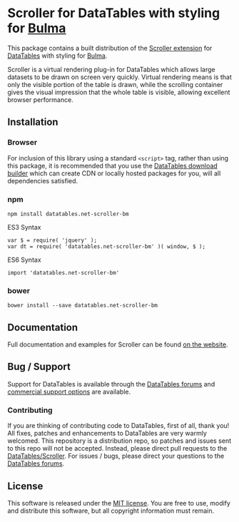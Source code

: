 # Scroller for DataTables with styling for [Bulma](https://bulma.io/)

This package contains a built distribution of the [Scroller extension](https://datatables.net/extensions/scroller) for [DataTables](https://datatables.net/) with styling for [Bulma](https://bulma.io/).

Scroller is a virtual rendering plug-in for DataTables which allows large datasets to be drawn on screen very quickly. Virtual rendering means is that only the visible portion of the table is drawn, while the scrolling container gives the visual impression that the whole table is visible, allowing excellent browser performance.


## Installation

### Browser

For inclusion of this library using a standard `<script>` tag, rather than using this package, it is recommended that you use the [DataTables download builder](//datatables.net/download) which can create CDN or locally hosted packages for you, will all dependencies satisfied.

### npm

```
npm install datatables.net-scroller-bm
```

ES3 Syntax
```
var $ = require( 'jquery' );
var dt = require( 'datatables.net-scroller-bm' )( window, $ );
```

ES6 Syntax
```
import 'datatables.net-scroller-bm'
```

### bower

```
bower install --save datatables.net-scroller-bm
```



## Documentation

Full documentation and examples for Scroller can be found [on the website](https://datatables.net/extensions/scroller).


## Bug / Support

Support for DataTables is available through the [DataTables forums](//datatables.net/forums) and [commercial support options](//datatables.net/support) are available.


### Contributing

If you are thinking of contributing code to DataTables, first of all, thank you! All fixes, patches and enhancements to DataTables are very warmly welcomed. This repository is a distribution repo, so patches and issues sent to this repo will not be accepted. Instead, please direct pull requests to the [DataTables/Scroller](http://github.com/DataTables/Scroller). For issues / bugs, please direct your questions to the [DataTables forums](//datatables.net/forums).


## License

This software is released under the [MIT license](//datatables.net/license). You are free to use, modify and distribute this software, but all copyright information must remain.

